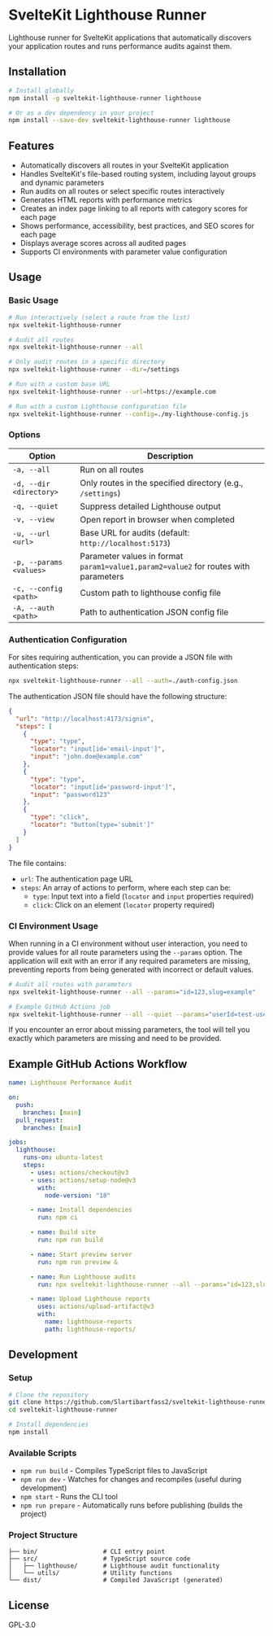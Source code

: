 # SvelteKit Lighthouse Runner

Lighthouse runner for SvelteKit applications that automatically discovers your application routes and runs performance audits against them.

## Installation

```bash
# Install globally
npm install -g sveltekit-lighthouse-runner lighthouse

# Or as a dev dependency in your project
npm install --save-dev sveltekit-lighthouse-runner lighthouse
```

## Features

- Automatically discovers all routes in your SvelteKit application
- Handles SvelteKit's file-based routing system, including layout groups and dynamic parameters
- Run audits on all routes or select specific routes interactively
- Generates HTML reports with performance metrics
- Creates an index page linking to all reports with category scores for each page
- Shows performance, accessibility, best practices, and SEO scores for each page
- Displays average scores across all audited pages
- Supports CI environments with parameter value configuration

## Usage

### Basic Usage

```bash
# Run interactively (select a route from the list)
npx sveltekit-lighthouse-runner

# Audit all routes
npx sveltekit-lighthouse-runner --all

# Only audit routes in a specific directory
npx sveltekit-lighthouse-runner --dir=/settings

# Run with a custom base URL
npx sveltekit-lighthouse-runner --url=https://example.com

# Run with a custom Lighthouse configuration file
npx sveltekit-lighthouse-runner --config=./my-lighthouse-config.js
```

### Options

| Option                  | Description                                                                         |
| ----------------------- | ----------------------------------------------------------------------------------- |
| `-a, --all`             | Run on all routes                                                                   |
| `-d, --dir <directory>` | Only routes in the specified directory (e.g., `/settings`)                          |
| `-q, --quiet`           | Suppress detailed Lighthouse output                                                 |
| `-v, --view`            | Open report in browser when completed                                               |
| `-u, --url <url>`       | Base URL for audits (default: `http://localhost:5173`)                              |
| `-p, --params <values>` | Parameter values in format `param1=value1,param2=value2` for routes with parameters |
| `-c, --config <path>`   | Custom path to lighthouse config file                                               |
| `-A, --auth <path>`     | Path to authentication JSON config file                                             |

### Authentication Configuration

For sites requiring authentication, you can provide a JSON file with authentication steps:

```bash
npx sveltekit-lighthouse-runner --all --auth=./auth-config.json
```

The authentication JSON file should have the following structure:

```json
{
  "url": "http://localhost:4173/signin",
  "steps": [
    {
      "type": "type",
      "locator": "input[id='email-input']",
      "input": "john.doe@example.com"
    },
    {
      "type": "type",
      "locator": "input[id='password-input']",
      "input": "password123"
    },
    {
      "type": "click",
      "locator": "button[type='submit']"
    }
  ]
}
```

The file contains:

- `url`: The authentication page URL
- `steps`: An array of actions to perform, where each step can be:
  - `type`: Input text into a field (`locator` and `input` properties required)
  - `click`: Click on an element (`locator` property required)

### CI Environment Usage

When running in a CI environment without user interaction, you need to provide values for all route parameters using the `--params` option. The application will exit with an error if any required parameters are missing, preventing reports from being generated with incorrect or default values.

```bash
# Audit all routes with parameters
npx sveltekit-lighthouse-runner --all --params="id=123,slug=example"

# Example GitHub Actions job
npx sveltekit-lighthouse-runner --all --quiet --params="userId=test-user,productId=sample-product"
```

If you encounter an error about missing parameters, the tool will tell you exactly which parameters are missing and need to be provided.

## Example GitHub Actions Workflow

```yaml
name: Lighthouse Performance Audit

on:
  push:
    branches: [main]
  pull_request:
    branches: [main]

jobs:
  lighthouse:
    runs-on: ubuntu-latest
    steps:
      - uses: actions/checkout@v3
      - uses: actions/setup-node@v3
        with:
          node-version: "18"

      - name: Install dependencies
        run: npm ci

      - name: Build site
        run: npm run build

      - name: Start preview server
        run: npm run preview &

      - name: Run Lighthouse audits
        run: npx sveltekit-lighthouse-runner --all --params="id=123,slug=example" --url=http://localhost:4173

      - name: Upload Lighthouse reports
        uses: actions/upload-artifact@v3
        with:
          name: lighthouse-reports
          path: lighthouse-reports/
```

## Development

### Setup

```bash
# Clone the repository
git clone https://github.com/Slartibartfass2/sveltekit-lighthouse-runner.git
cd sveltekit-lighthouse-runner

# Install dependencies
npm install
```

### Available Scripts

- `npm run build` - Compiles TypeScript files to JavaScript
- `npm run dev` - Watches for changes and recompiles (useful during development)
- `npm start` - Runs the CLI tool
- `npm run prepare` - Automatically runs before publishing (builds the project)

### Project Structure

```
├── bin/                  # CLI entry point
├── src/                  # TypeScript source code
│   ├── lighthouse/       # Lighthouse audit functionality
│   └── utils/            # Utility functions
└── dist/                 # Compiled JavaScript (generated)
```

## License

GPL-3.0
